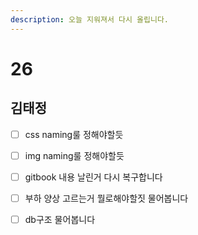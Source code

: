 ```yaml
---
description: 오늘 지워져서 다시 올립니다.
---
```


# 26

## 김태정

* [ ] css naming룰 정해야할듯 
* [ ] img naming룰 정해야할듯
* [ ] gitbook 내용 날린거 다시 복구합니다 
* [ ] 부하 양상 고르는거 뭘로해야할짓 물어봅니다 
* [ ] db구조 물어봅니다 

